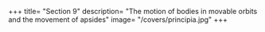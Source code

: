 +++
title= "Section 9"
description= "The motion of bodies in movable orbits and the movement of apsides"
image= "/covers/principia.jpg"
+++
